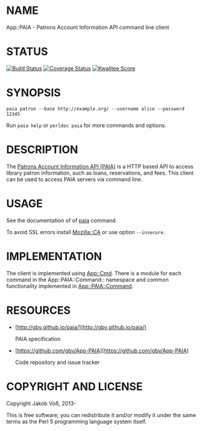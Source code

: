 # NAME

App::PAIA - Patrons Account Information API command line client

# STATUS

[![Build Status](https://travis-ci.org/gbv/App-PAIA.png)](https://travis-ci.org/gbv/App-PAIA)
[![Coverage Status](https://coveralls.io/repos/gbv/App-PAIA/badge.png?branch=master)](https://coveralls.io/r/gbv/App-PAIA?branch=master)
[![Kwalitee Score](http://cpants.cpanauthors.org/dist/App-PAIA.png)](http://cpants.cpanauthors.org/dist/App-PAIA)

# SYNOPSIS

    paia patron --base http://example.org/ --username alice --password 12345

Run `paia help` or `perldoc paia` for more commands and options.

# DESCRIPTION

The [Patrons Account Information API (PAIA)](http://gbv.github.io/paia/) is a
HTTP based API to access library patron information, such as loans,
reservations, and fees. This client can be used to access PAIA servers via
command line.

# USAGE

See the documentation of of [paia](https://metacpan.org/pod/paia) command.

To avoid SSL errors install [Mozilla::CA](https://metacpan.org/pod/Mozilla::CA) or use option `--insecure`.

# IMPLEMENTATION

The client is implemented using [App::Cmd](https://metacpan.org/pod/App::Cmd). There is a module for each command
in the App::PAIA::Command:: namespace and common functionality implemented in
[App::PAIA::Command](https://metacpan.org/pod/App::PAIA::Command).

# RESOURCES

- [http://gbv.github.io/paia/](http://gbv.github.io/paia/)

    PAIA specification

- [https://github.com/gbv/App-PAIA](https://github.com/gbv/App-PAIA)

    Code repository and issue tracker

# COPYRIGHT AND LICENSE

Copyright Jakob Voß, 2013-

This is free software; you can redistribute it and/or modify it under
the same terms as the Perl 5 programming language system itself.
